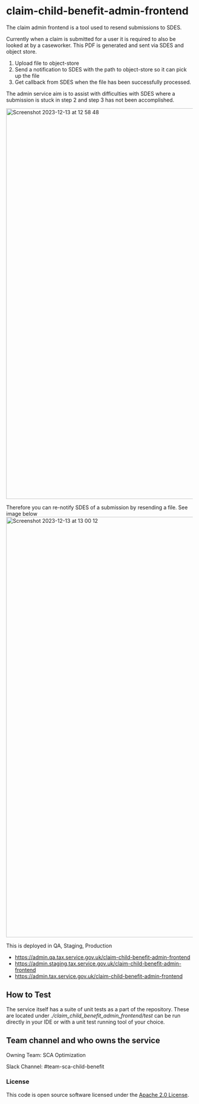 # claim-child-benefit-admin-frontend
The claim admin frontend is a tool used to resend submissions to SDES. 

Currently when a claim is submitted for a user it is required to also be looked at by a caseworker. This PDF is generated and sent via SDES and object store. 

1. Upload file to object-store
2. Send a notification to SDES with the path to object-store so it can pick up the file
3. Get callback from SDES when the file has been successfully processed.

The admin service aim is to assist with difficulties with SDES where a submission is stuck in step 2 and step 3 has not been accomplished. 

<img width="1051" alt="Screenshot 2023-12-13 at 12 58 48" src="https://github.com/hmrc/claim-child-benefit-admin-frontend/assets/59606793/350eac8c-c99c-47bd-a45b-d84fa42c0b83">

Therefore you can re-notify SDES of a submission by resending a file. See image below
<img width="1131" alt="Screenshot 2023-12-13 at 13 00 12" src="https://github.com/hmrc/claim-child-benefit-admin-frontend/assets/59606793/091efb03-7abe-4323-ac8e-972842503791">

This is deployed in QA, Staging, Production 

- https://admin.qa.tax.service.gov.uk/claim-child-benefit-admin-frontend
- https://admin.staging.tax.service.gov.uk/claim-child-benefit-admin-frontend
- https://admin.tax.service.gov.uk/claim-child-benefit-admin-frontend

## How to Test

The service itself has a suite of unit tests as a part of the repository. These are located under _./claim_child_benefit_admin_frontend/test_ can be run directly in your IDE or with a unit test running tool of your choice.

## Team channel and who owns the service
Owning Team: SCA Optimization

Slack Channel: #team-sca-child-benefit

### License

This code is open source software licensed under the [Apache 2.0 License]("http://www.apache.org/licenses/LICENSE-2.0.html").
